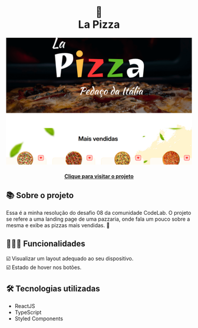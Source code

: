 <h1 align="center">
  🍕<br>La Pizza
</h1>

<div align="center">
  <img src="./src/assets/design/design-preview.png" alt="Imagem do desafio La Pizza" />
</div>

<h4 align="center"><a href="https://la-pizzaitalian-505c51.netlify.app/">Clique para visitar o projeto</a></h4>

## 📚 Sobre o projeto

Essa é a minha resolução do desafio 08 da comunidade CodeLab. O projeto se refere a uma landing page de uma pazzaria, onde fala um pouco sobre a mesma e exibe as pizzas mais vendidas. 🚀

## 🧑🏽‍💻 Funcionalidades

☑️ Visualizar um layout adequado ao seu dispositivo.<br>
☑️ Estado de hover nos botões.

## 🛠️ Tecnologias utilizadas

- ReactJS
- TypeScript
- Styled Components

